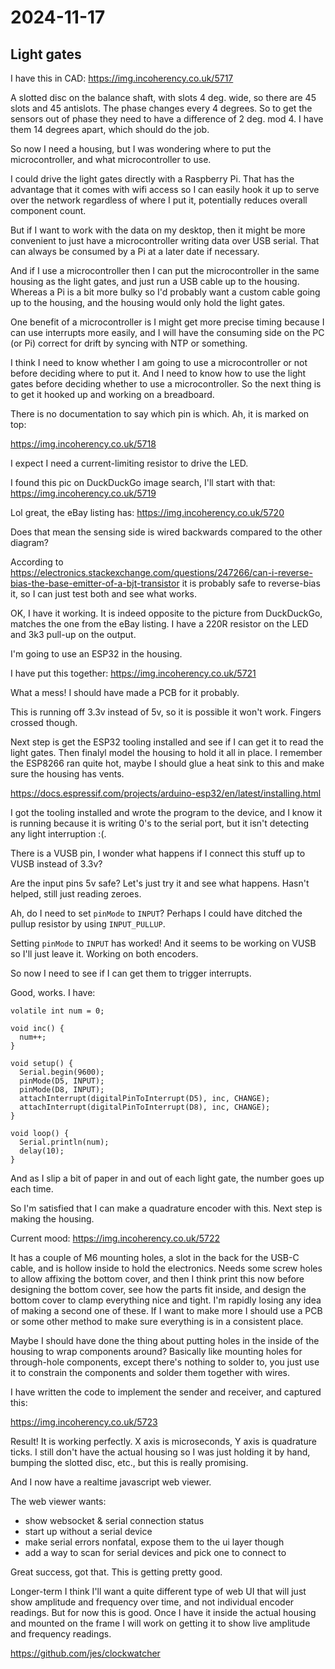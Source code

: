 # 2024-11-17

## Light gates

I have this in CAD: https://img.incoherency.co.uk/5717

A slotted disc on the balance shaft, with slots 4 deg. wide, so there are 45 slots and 45 antislots. The phase
changes every 4 degrees. So to get the sensors out of phase they need to have a difference of 2 deg. mod 4. I
have them 14 degrees apart, which should do the job.

So now I need a housing, but I was wondering where to put the microcontroller, and what microcontroller to use.

I could drive the light gates directly with a Raspberry Pi. That has the advantage that it comes with wifi
access so I can easily hook it up to serve over the network regardless of where I put it, potentially
reduces overall component count.

But if I want to work with the data on my desktop, then it might be more convenient to just have a microcontroller
writing data over USB serial. That can always be consumed by a Pi at a later date if necessary.

And if I use a microcontroller then I can put the microcontroller in the same housing as the light gates, and
just run a USB cable up to the housing. Whereas a Pi is a bit more bulky so I'd probably want a custom cable
going up to the housing, and the housing would only hold the light gates.

One benefit of a microcontroller is I might get more precise timing because I can use interrupts more easily,
and I will have the consuming side on the PC (or Pi) correct for drift by syncing with NTP or something.

I think I need to know whether I am going to use a microcontroller or not before deciding where to put it.
And I need to know how to use the light gates before deciding whether to use a microcontroller. So the next
thing is to get it hooked up and working on a breadboard.

There is no documentation to say which pin is which. Ah, it is marked on top:

https://img.incoherency.co.uk/5718

I expect I need a current-limiting resistor to drive the LED.

I found this pic on DuckDuckGo image search, I'll start with that: https://img.incoherency.co.uk/5719

Lol great, the eBay listing has: https://img.incoherency.co.uk/5720

Does that mean the sensing side is wired backwards compared to the other diagram?

According to https://electronics.stackexchange.com/questions/247266/can-i-reverse-bias-the-base-emitter-of-a-bjt-transistor it is probably safe to reverse-bias it, so I can just test both and see what works.

OK, I have it working. It is indeed opposite to the picture from DuckDuckGo, matches the one from the eBay
listing. I have a 220R resistor on the LED and 3k3 pull-up on the output.

I'm going to use an ESP32 in the housing.

I have put this together: https://img.incoherency.co.uk/5721

What a mess! I should have made a PCB for it probably.

This is running off 3.3v instead of 5v, so it is possible it won't work. Fingers crossed though.

Next step is get the ESP32 tooling installed and see if I can get it to read the light gates. Then
finalyl model the housing to hold it all in place. I remember the ESP8266 ran quite hot, maybe I should glue a heat
sink to this and make sure the housing has vents.

https://docs.espressif.com/projects/arduino-esp32/en/latest/installing.html

I got the tooling installed and wrote the program to the device, and I know it is running because it is writing
0's to the serial port, but it isn't detecting any light interruption :(.

There is a VUSB pin, I wonder what happens if I connect this stuff up to VUSB instead of 3.3v?

Are the input pins 5v safe? Let's just try it and see what happens. Hasn't helped, still just reading zeroes.

Ah, do I need to set `pinMode` to `INPUT`? Perhaps I could have ditched the pullup resistor by using `INPUT_PULLUP`.

Setting `pinMode` to `INPUT` has worked! And it seems to be working on VUSB so I'll just leave it. Working
on both encoders.

So now I need to see if I can get them to trigger interrupts.

Good, works. I have:

    volatile int num = 0;
    
    void inc() {
      num++;
    }
    
    void setup() {
      Serial.begin(9600);
      pinMode(D5, INPUT);
      pinMode(D8, INPUT);
      attachInterrupt(digitalPinToInterrupt(D5), inc, CHANGE);
      attachInterrupt(digitalPinToInterrupt(D8), inc, CHANGE);
    }
    
    void loop() {
      Serial.println(num);
      delay(10);
    }

And as I slip a bit of paper in and out of each light gate, the number goes up each time.

So I'm satisfied that I can make a quadrature encoder with this. Next step is making the housing.

Current mood: https://img.incoherency.co.uk/5722

It has a couple of M6 mounting holes, a slot in the back for the USB-C cable, and is hollow inside to hold
the electronics. Needs some screw holes to allow affixing the bottom cover, and then I think print this now before
designing the bottom cover, see how the parts fit inside, and design the bottom cover to clamp everything nice
and tight. I'm rapidly losing any idea of making a second one of these. If I want to make more I should use
a PCB or some other method to make sure everything is in a consistent place.

Maybe I should have done the thing about putting
holes in the inside of the housing to wrap components around? Basically like mounting holes
for through-hole components, except there's nothing to solder to, you just use it to constrain the components
and solder them together with wires.

I have written the code to implement the sender and receiver, and captured this:

https://img.incoherency.co.uk/5723

Result! It is working perfectly. X axis is microseconds, Y axis is quadrature ticks. I still don't have
the actual housing so I was just holding it by hand, bumping the slotted disc, etc., but this is really
promising.

And I now have a realtime javascript web viewer.

The web viewer wants:

 * show websocket & serial connection status
 * start up without a serial device
 * make serial errors nonfatal, expose them to the ui layer though
 * add a way to scan for serial devices and pick one to connect to

Great success, got that. This is getting pretty good.

Longer-term I think I'll want a quite different type of web UI that will just show amplitude and frequency over time,
and not individual encoder readings. But for now this is good. Once I have it inside the actual housing and
mounted on the frame I will work on getting it to show live amplitude and frequency readings.

https://github.com/jes/clockwatcher
